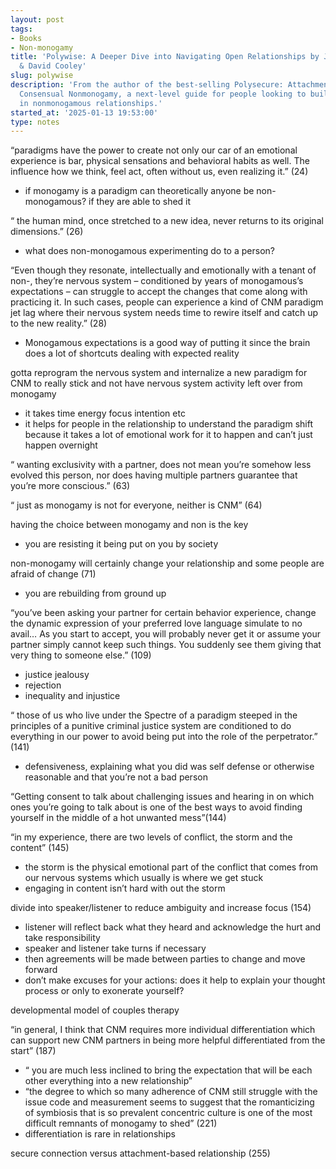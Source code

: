 ```yaml
---
layout: post
tags:
- Books
- Non-monogamy
title: 'Polywise: A Deeper Dive into Navigating Open Relationships by Jessica Fern
  & David Cooley'
slug: polywise
description: 'From the author of the best-selling Polysecure: Attachment, Trauma and
  Consensual Nonmonogamy, a next-level guide for people looking to build secure attachment
  in nonmonogamous relationships.'
started_at: '2025-01-13 19:53:00'
type: notes
---
```


“paradigms have the power to create not only our car of an emotional experience is bar, physical sensations and behavioral habits as well. The influence how we think, feel act, often without us, even realizing it.” (24)
* if monogamy is a paradigm can theoretically anyone be non-monogamous? if they are able to shed it

“ the human mind, once stretched to a new idea, never returns to its original dimensions.” (26)
* what does non-monogamous experimenting do to a person?

“Even though they resonate, intellectually and emotionally with a tenant of non-, they’re nervous system – conditioned by years of monogamous’s expectations – can struggle to accept the changes that come along with practicing it. In such cases, people can experience a kind of CNM paradigm jet lag where their nervous system needs time to rewire itself and catch up to the new reality.” (28)
* Monogamous expectations is a good way of putting it since the brain does a lot of shortcuts dealing with expected reality

gotta reprogram the nervous system and internalize a new paradigm for CNM to really stick and not have nervous system activity left over from monogamy 
* it takes time energy focus intention etc
* it helps for people in the relationship to understand the paradigm shift because it takes a lot of emotional work for it to happen and can’t just happen overnight  

“ wanting exclusivity with a partner, does not mean you’re somehow less evolved this person, nor does having multiple partners guarantee that you’re more conscious.” (63)

“ just as monogamy is not for everyone, neither is CNM” (64)

having the choice between monogamy and non is the key
* you are resisting it being put on you by society

non-monogamy will certainly change your relationship and some people are afraid of change (71)
* you are rebuilding from ground up

“you’ve been asking your partner for certain behavior experience, change the dynamic expression of your preferred love language simulate to no avail… As you start to accept, you will probably never get it or assume your partner simply cannot keep such things. You suddenly see them giving that very thing to someone else.” (109)
* justice jealousy
* rejection
* inequality and injustice 

“ those of us who live under the Spectre of a paradigm steeped in the principles of a punitive criminal justice system are conditioned to do everything in our power to avoid being put into the role of the perpetrator.” (141)
* defensiveness, explaining what you did was self defense or otherwise reasonable and that you’re not a bad person

“Getting consent to talk about challenging issues and hearing in on which ones you’re going to talk about is one of the best ways to avoid finding yourself in the middle of a hot unwanted mess”(144)

“in my experience, there are two levels of conflict, the storm and the content” (145)
* the storm is the physical emotional part of the conflict that comes from our nervous systems which usually is where we get stuck
* engaging in content isn’t hard with out the storm

divide into speaker/listener to reduce ambiguity and increase focus (154)
* listener will reflect back what they heard and acknowledge the hurt and take responsibility 
* speaker and listener take turns if necessary
* then agreements will be made between parties to change and move forward
* don’t make excuses for your actions: does it help to explain your thought process or only to exonerate yourself?

developmental model of couples therapy

“in general, I think that CNM requires more individual differentiation which can support new CNM partners in being more helpful differentiated from the start” (187)
* “ you are much less inclined to bring the expectation that will be each other everything into a new relationship”
* “the degree to which so many adherence of CNM still struggle with the issue code and measurement seems to suggest that the romanticizing of symbiosis that is so prevalent concentric culture is one of the most difficult remnants of monogamy to shed” (221)
* differentiation is rare in relationships 

secure connection versus attachment-based relationship (255)